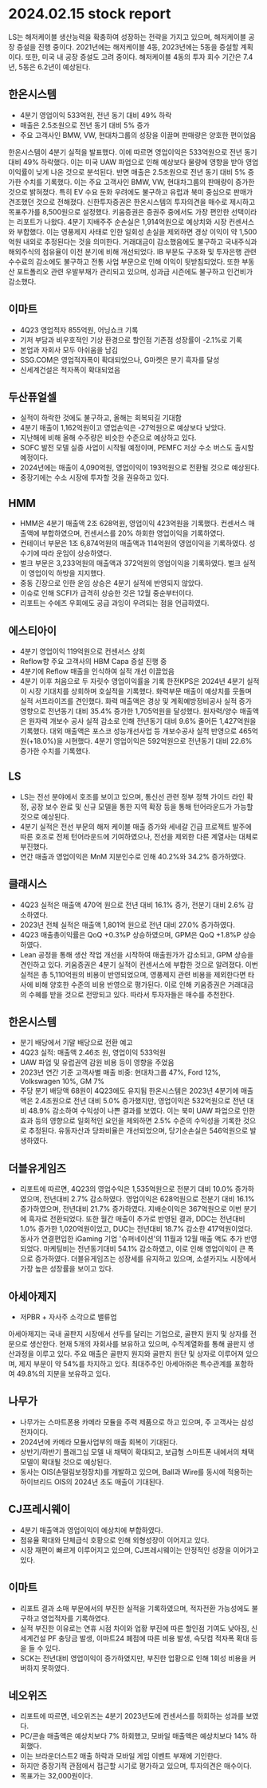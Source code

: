 # 2024.02.15 stock report
LS는 해저케이블 생산능력을 확충하여 성장하는 전략을 가지고 있으며, 해저케이블 공장 증설을 진행 중이다. 2021년에는 해저케이블 4동, 2023년에는 5동을 증설할 계획이다. 또한, 미국 내 공장 증설도 고려 중이다. 해저케이블 4동의 투자 회수 기간은 7.4년, 5동은 6.2년이 예상된다.
## 한온시스템
- 4분기 영업이익 533억원, 전년 동기 대비 49% 하락
- 매출은 2.5조원으로 전년 동기 대비 5% 증가
- 주요 고객사인 BMW, VW, 현대차그룹의 성장을 이끌며 판매량은 양호한 편이었음

한온시스템이 4분기 실적을 발표했다. 이에 따르면 영업이익은 533억원으로 전년 동기 대비 49% 하락했다. 이는 미국 UAW 파업으로 인해 예상보다 물량에 영향을 받아 영업이익률이 낮게 나온 것으로 분석된다. 반면 매출은 2.5조원으로 전년 동기 대비 5% 증가한 수치를 기록했다. 이는 주요 고객사인 BMW, VW, 현대차그룹의 판매량이 증가한 것으로 밝혀졌다. 특히 EV 수요 둔화 우려에도 불구하고 유럽과 북미 중심으로 판매가 견조했던 것으로 전해졌다. 신한투자증권은 한온시스템의 투자의견을 매수로 제시하고 목표주가를 8,500원으로 설정했다.
키움증권은 증권주 중에서도 가장 편안한 선택이라는 리포트가 나왔다. 4분기 지배주주 순손실은 1,914억원으로 예상치와 시장 컨센서스와 부합했다. 이는 영풍제지 사태로 인한 일회성 손실을 제외하면 경상 이익이 약 1,500억원 내외로 추정된다는 것을 의미한다. 거래대금이 감소했음에도 불구하고 국내주식과 해외주식의 점유율이 이전 분기에 비해 개선되었다. IB 부문도 구조화 및 투자은행 관련 수수료의 감소에도 불구하고 전통 사업 부문으로 인해 이익이 뒷받침되었다. 또한 부동산 포트폴리오 관련 우발부채가 관리되고 있으며, 성과급 시즌에도 불구하고 인건비가 감소했다.
## 이마트
- 4Q23 영업적자 855억원, 어닝쇼크 기록
- 기저 부담과 비우호적인 기상 환경으로 할인점 기존점 성장률이 -2.1%로 기록
- 본업과 자회사 모두 아쉬움을 남김
- SSG.COM은 영업적자폭이 확대되었으나, G마켓은 분기 흑자를 달성
- 신세계건설은 적자폭이 확대되었음
## 두산퓨얼셀
- 실적이 하락한 것에도 불구하고, 올해는 회복되길 기대함
- 4분기 매출이 1,162억원이고 영업손익은 -27억원으로 예상보다 낮았다.
- 지난해에 비해 올해 수주량은 비슷한 수준으로 예상하고 있다.
- SOFC 발전 모델 실증 사업이 시작될 예정이며, PEMFC 저상 수소 버스도 출시할 예정이다.
- 2024년에는 매출이 4,090억원, 영업이익이 193억원으로 전환될 것으로 예상된다.
- 중장기에는 수소 시장에 투자할 것을 권유하고 있다.
## HMM
- HMM은 4분기 매출액 2조 628억원, 영업이익 423억원을 기록했다. 컨센서스 매출액에 부합하였으며, 컨센서스를 20% 하회한 영업이익을 기록하였다.
- 컨테이너 부문은 1조 6,874억원의 매출액과 114억원의 영업이익을 기록하였다. 성수기에 따라 운임이 상승하였다.
- 벌크 부문은 3,233억원의 매출액과 372억원의 영업이익을 기록하였다. 벌크 실적이 영업이익 하방을 지지했다.
- 중동 긴장으로 인한 운임 상승은 4분기 실적에 반영되지 않았다.
- 이슈로 인해 SCFI가 급격히 상승한 것은 12월 중순부터이다.
- 리포트는 수에즈 우회에도 공급 과잉이 우려되는 점을 언급하였다.
## 에스티아이
- 4분기 영업이익 119억원으로 컨센서스 상회
- Reflow향 주요 고객사의 HBM Capa 증설 진행 중
- 4분기에 Reflow 매출을 인식하여 실적 개선 이끌었음
- 4분기 이후 처음으로 두 자릿수 영업이익률을 기록
한전KPS은 2024년 4분기 실적이 시장 기대치를 상회하며 호실적을 기록했다. 화력부문 매출이 예상치를 웃돌며 실적 서프라이즈를 견인했다. 화력 매출액은 경상 및 계획예방정비공사 실적 증가 영향으로 전년동기 대비 35.4% 증가한 1,705억원을 달성했다. 원자력/양수 매출액은 원자력 개보수 공사 실적 감소로 인해 전년동기 대비 9.6% 줄어든 1,427억원을 기록했다. 대외 매출액은 포스코 성능개선사업 등 개보수공사 실적 반영으로 465억원(+18.0%)을 시현했다. 4분기 영업이익은 592억원으로 전년동기 대비 22.6% 증가한 수치를 기록했다.
## LS
- LS는 전선 분야에서 호조를 보이고 있으며, 통신선 관련 정부 정책 가이드 라인 확정, 공장 보수 완료 및 신규 모델을 통한 지역 확장 등을 통해 턴어라운드가 가능할 것으로 예상된다.
- 4분기 실적은 전선 부문의 해저 케이블 매출 증가와 세네갈 긴급 프로젝트 발주에 따른 호조로 전체 턴어라운드에 기여하였으나, 전선을 제외한 다른 계열사는 대체로 부진했다.
- 연간 매출과 영업이익은 MnM 지분인수로 인해 40.2%와 34.2% 증가하였다.
## 클래시스
- 4Q23 실적은 매출액 470억 원으로 전년 대비 16.1% 증가, 전분기 대비 2.6% 감소하였다.
- 2023년 전체 실적은 매출액 1,801억 원으로 전년 대비 27.0% 증가하였다.
- 4Q23 매출총이익률은 QoQ +0.3%P 상승하였으며, GPM은 QoQ +1.8%P 상승하였다.
- Lean 공정을 통해 생산 작업 개선을 시작하여 매출원가가 감소되고, GPM 상승을 견인하고 있다.
키움증권은 4분기 실적이 컨센서스에 부합한 것으로 알려졌다. 이번 실적은 총 5,110억원의 비용이 반영되었으며, 영풍제지 관련 비용을 제외한다면 타사에 비해 양호한 수준의 비용 반영으로 평가된다. 이로 인해 키움증권은 거래대금의 수혜를 받을 것으로 전망되고 있다. 따라서 투자자들은 매수를 추천한다.
## 한온시스템
- 분기 배당에서 기말 배당으로 전환 예고
- 4Q23 실적: 매출액 2.46조 원, 영업이익 533억원
- UAW 파업 및 유럽권역 감원 비용 등이 영향을 주었음
- 2023년 연간 기준 고객사별 매출 비중: 현대차그룹 47%, Ford 12%, Volkswagen 10%, GM 7%
- 주당 분기 배당액 68원이 4Q23에도 유지됨
한온시스템은 2023년 4분기에 매출액은 2.4조원으로 전년 대비 5.0% 증가했지만, 영업이익은 532억원으로 전년 대비 48.9% 감소하여 수익성이 나쁜 결과를 보였다. 이는 북미 UAW 파업으로 인한 효과 등의 영향으로 일회적인 요인을 제외하면 2.5% 수준의 수익성을 기록한 것으로 추정된다. 유동자산과 당좌비율은 개선되었으며, 당기순손실은 546억원으로 발생하였다.
## 더블유게임즈
- 리포트에 따르면, 4Q23의 영업수익은 1,535억원으로 전분기 대비 10.0% 증가하였으며, 전년대비 2.7% 감소하였다. 영업이익은 628억원으로 전분기 대비 16.1% 증가하였으며, 전년대비 21.7% 증가하였다. 지배순이익은 367억원으로 이번 분기에 흑자로 전환되었다. 또한 월간 매출이 추가로 반영된 결과, DDC는 전년대비 1.0% 증가한 1,020억원이었고, DUC는 전년대비 18.7% 감소한 417억원이었다. 동사가 연결편입한 iGaming 기업 '슈퍼네이션'의 11월과 12월 매출 액도 추가 반영되었다. 마케팅비는 전년동기대비 54.1% 감소하였고, 이로 인해 영업이익이 큰 폭으로 증가하였다. 더블유게임즈는 성장세를 유지하고 있으며, 소셜카지노 시장에서 가장 높은 성장률을 보이고 있다.
## 아세아제지
- 저PBR + 자사주 소각으로 밸류업

아세아제지는 국내 골판지 시장에서 선두를 달리는 기업으로, 골판지 원지 및 상자를 전문으로 생산한다. 현재 5개의 자회사를 보유하고 있으며, 수직계열화를 통해 골판지 생산과정을 이루고 있다. 주요 매출은 골판지 원지와 골판지 원단 및 상자로 이루어져 있으며, 제지 부문이 약 54%를 차지하고 있다. 최대주주인 아세아㈜은 특수관계를 포함하여 49.8%의 지분을 보유하고 있다.
## 나무가
- 나무가는 스마트폰용 카메라 모듈을 주력 제품으로 하고 있으며, 주 고객사는 삼성전자이다.
- 2024년에 카메라 모듈사업부의 매출 회복이 기대된다.
- 상반기/하반기 플래그십 모델 내 채택이 확대되고, 보급형 스마트폰 내에서의 채택 모델이 확대될 것으로 예상된다.
- 동사는 OIS(손떨림보정장치)를 개발하고 있으며, Ball과 Wire를 동시에 적용하는 하이브리드 OIS의 2024년 초도 매출이 기대된다.
## CJ프레시웨이
- 4분기 매출액과 영업이익이 예상치에 부합하였다.
- 점유율 확대와 단체급식 호황으로 인해 외형성장이 이어지고 있다.
- 시장 재편이 빠르게 이루어지고 있으며, CJ프레시웨이는 안정적인 성장을 이어가고 있다.
## 이마트
- 리포트 결과 소매 부문에서의 부진한 실적을 기록하였으며, 적자전환 가능성에도 불구하고 영업적자를 기록하였다.
- 실적 부진한 이유로는 연휴 시점 차이와 업황 부진에 따른 할인점 기여도 낮아짐, 신세계건설 PF 충당금 발생, 이마트24 폐점에 따른 비용 발생, 슥닷컴 적자폭 확대 등을 들 수 있다.
- SCK는 전년대비 영업이익이 증가하였지만, 부진한 업황으로 인해 1회성 비용을 커버하지 못하였다.
## 네오위즈
- 리포트에 따르면, 네오위즈는 4분기 2023년도에 컨센서스를 하회하는 성과를 보였다.
- PC/콘솔 매출액은 예상치보다 7% 하회했고, 모바일 매출액은 예상치보다 14% 하회했다.
- 이는 브라운더스트2 매출 하락과 모바일 게임 이벤트 부재에 기인한다.
- 하지만 중장기적 관점에서 접근할 시기로 평가하고 있으며, 투자의견은 매수이다. 
- 목표가는 32,000원이다.